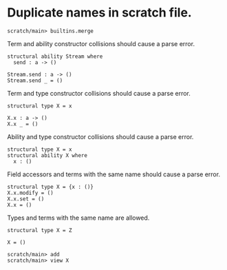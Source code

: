 # Duplicate names in scratch file.

```ucm:hide
scratch/main> builtins.merge
```

Term and ability constructor collisions should cause a parse error.

```unison:error
structural ability Stream where
  send : a -> ()

Stream.send : a -> ()
Stream.send _ = ()
```

Term and type constructor collisions should cause a parse error.

```unison:error
structural type X = x 

X.x : a -> ()
X.x _ = ()
```

Ability and type constructor collisions should cause a parse error.

```unison:error
structural type X = x 
structural ability X where
  x : ()
```

Field accessors and terms with the same name should cause a parse error.

```unison:error
structural type X = {x : ()}
X.x.modify = ()
X.x.set = ()
X.x = ()
```

Types and terms with the same name are allowed.

```unison
structural type X = Z

X = ()
```

```ucm
scratch/main> add
scratch/main> view X
```
